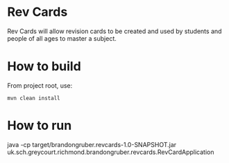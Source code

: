 # Rev Cards

Rev Cards will allow revision cards to be created and used by students and people of all ages to master a subject.

# How to build
From project root, use:
```
mvn clean install
```

# How to run
java -cp target/brandongruber.revcards-1.0-SNAPSHOT.jar uk.sch.greycourt.richmond.brandongruber.revcards.RevCardApplication